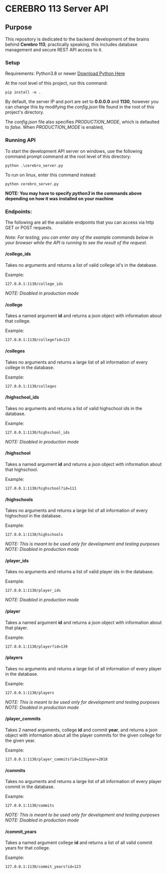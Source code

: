 # CEREBRO 113 Server API

## Purpose

This repository is dedicated to the backend development of the brains behind **Cerebro 113**; practically speaking, this includes database management and secure REST API access to it.

### Setup

Requirements:
Python3.8 or newer
[Download Python Here](https://www.python.org/downloads/)

At the root level of this project, run this command:
```
pip install -e .
```

By default, the server IP and port are set to **0.0.0.0** and **1130**, however you can change this by modifying the *config.json* file found in the root of this project's directory.

The *config.json* file also specifies *PRODUCTION_MODE*, which is defaulted to *false*. When *PRODUCTION_MODE* is enabled, 

### Running API

To start the development API server on windows, use the following command prompt command at the root level of this directory:
```
python .\cerebro_server.py
```

To run on linux, enter this command instead:
```
python cerebro_server.py
```

**NOTE: You may have to specify *python3* in the commands above depending on how it was installed on your machine**

### Endpoints:

The following are all the available endpoints that you can access via http GET or POST requests.

*Note: For testing, you can enter any of the example commands below in your browser while the API is running to see the result of the request.*

#### /college_ids

Takes no arguments and returns a list of valid college id's in the database.

Example:
```
127.0.0.1:1130/college_ids
```

*NOTE: Disabled in production mode*

#### /college

Takes a named argument **id** and returns a json object with information about that college.

Example:
```
127.0.0.1:1130/college?id=123
```

#### /colleges

Takes no arguments and returns a large list of all information of every college in the database.

Example:
```
127.0.0.1:1130/colleges
```

#### /highschool_ids

Takes no arguments and returns a list of valid highschool ids in the database.

Example:
```
127.0.0.1:1130/highschool_ids
```

*NOTE: Disabled in production mode*

#### /highschool

Takes a named argument **id** and returns a json object with information about that highschool.

Example:
```
127.0.0.1:1130/highschool?id=111
```

#### /highschools

Takes no arguments and returns a large list of all information of every highschool in the database.

Example:
```
127.0.0.1:1130/highschools
```

*NOTE: This is meant to be used only for development and testing purposes*
*NOTE: Disabled in production mode*

#### /player_ids

Takes no arguments and returns a list of valid player ids in the database.

Example:
```
127.0.0.1:1130/player_ids
```

*NOTE: Disabled in production mode*

#### /player

Takes a named argument **id** and returns a json object with information about that player.

Example:
```
127.0.0.1:1130/player?id=139
```

#### /players

Takes no arguments and returns a large list of all information of every player in the database.

Example:
```
127.0.0.1:1130/players
```

*NOTE: This is meant to be used only for development and testing purposes*
*NOTE: Disabled in production mode*

#### /player_commits

Takes 2 named arguments, college **id** and commit **year**, and returns a json object with information about all the player commits for the given college for the given year.

Example:
```
127.0.0.1:1130/player_commits?id=123&year=2018
```

#### /commits

Takes no arguments and returns a large list of all information of every player commit in the database.

Example:
```
127.0.0.1:1130/commits
```

*NOTE: This is meant to be used only for development and testing purposes*
*NOTE: Disabled in production mode*

#### /commit_years

Takes a named argument college **id** and returns a list of all valid commit years for that college.

Example:
```
127.0.0.1:1130/commit_years?id=123
```